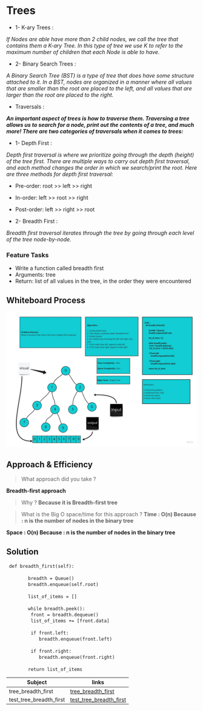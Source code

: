# Trees


* 1- K-ary Trees :

*If Nodes are able have more than 2 child nodes, we call the tree that contains them a K-ary Tree. In this type of tree we use K to refer to the maximum number of children that each Node is able to have.* 


* 2- Binary Search Trees :

*A Binary Search Tree (BST) is a type of tree that does have some structure attached to it. In a BST, nodes are organized in a manner where all values that are smaller than the root are placed to the left, and all values that are larger than the root are placed to the right.* 

* Traversals :

***An important aspect of trees is how to traverse them. Traversing a tree allows us to search for a node, print out the contents of a tree, and much more! There are two categories of traversals when it comes to trees:***

- 1- Depth First :

*Depth first traversal is where we prioritize going through the depth (height) of the tree first. There are multiple ways to carry out depth first traversal, and each method changes the order in which we search/print the root. Here are three methods for depth first traversal:*

* Pre-order: root >> left >> right

* In-order: left >> root >> right

* Post-order: left >> right >> root

 
* 2- Breadth First :

*Breadth first traversal iterates through the tree by going through each level of the tree node-by-node.*

### Feature Tasks

* Write a function called breadth first
* Arguments: tree
* Return: list of all values in the tree, in the order they were encountered


## Whiteboard Process

![Whiteboard-Process](tree-breadth-first.png)

## Approach & Efficiency

> What approach did you take ?

**Breadth-first approach**

> Why ? 
**Because it is Breadth-first tree**
 
> What is the Big O space/time for this approach ?
**Time : O(n) Because : n is the number of nodes in the binary tree**

**Space : O(n) Because : n is the number of nodes in the binary tree**

## Solution
```
 def breadth_first(self):
       
        breadth = Queue()
        breadth.enqueue(self.root)

        list_of_items = []

        while breadth.peek():
         front = breadth.dequeue()
         list_of_items += [front.data]

         if front.left:
            breadth.enqueue(front.left)

         if front.right:
            breadth.enqueue(front.right)

        return list_of_items

```

| Subject     | links |
| ----------- | ----------- |
| tree_breadth_first | [tree_breadth_first](trees/trees.py) |
| test_tree_breadth_first | [test_tree_breadth_first](tests/test_trees.py) |